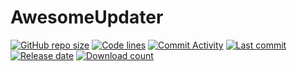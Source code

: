 # AwesomeUpdater
[![GitHub repo size](https://img.shields.io/github/repo-size/awesomehhhhh/Aesc.AwesomeUpdater)](https://github.com/awesomehhhhh/Aesc.AwesomeUpdater)
[![Code lines](https://img.shields.io/tokei/lines/github/awesomehhhhh/Aesc.AwesomeUpdater)](https://github.com/awesomehhhhh/Aesc.AwesomeUpdater)
[![Commit Activity](https://img.shields.io/github/commit-activity/m/awesomehhhhh/Aesc.AwesomeUpdater)]()
[![Last commit](https://img.shields.io/github/last-commit/awesomehhhhh/Aesc.AwesomeUpdater)]()
[![Release date](https://img.shields.io/github/release-date-pre/awesomehhhhh/Aesc.AwesomeUpdater)]()
[![Download count](https://img.shields.io/github/downloads/awesomehhhhh/Aesc.AwesomeUpdater/total)]()
